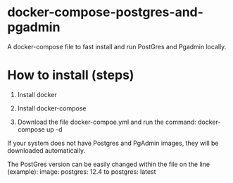 # docker-compose-postgres-and-pgadmin
A docker-compose file to fast install and run PostGres and Pgadmin locally.

# How to install (steps)

1) Install docker

2) Install docker-compose

3) Download the file docker-compoe.yml and run the command: docker-compose up -d

If your system does not have Postgres and PgAdmin images, they will be downloaded automatically.

The PostGres version can be easily changed within the file on the line (example):
image: postgres: 12.4 to postgres: latest

